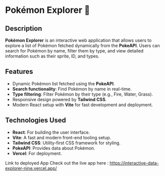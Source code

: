 # Pokémon Explorer 🌟

## Description
**Pokémon Explorer** is an interactive web application that allows users to explore a list of Pokémon fetched dynamically from the **PokeAPI**. Users can search for Pokémon by name, filter them by type, and view detailed information such as their sprite, ID, and types.

## Features
- Dynamic Pokémon list fetched using the **PokeAPI**.
- **Search functionality**: Find Pokémon by name in real-time.
- **Type filtering**: Filter Pokémon by their type (e.g., Fire, Water, Grass).
- Responsive design powered by **Tailwind CSS**.
- Modern React setup with **Vite** for fast development and deployment.

## Technologies Used
- **React**: For building the user interface.
- **Vite**: A fast and modern front-end tooling setup.
- **Tailwind CSS**: Utility-first CSS framework for styling.
- **PokeAPI**: Provides data about Pokémon.
- **Vercel**: For deployment.

Link to deployed App
Check out the live app here : https://interactive-data-explorer-nine.vercel.app/
